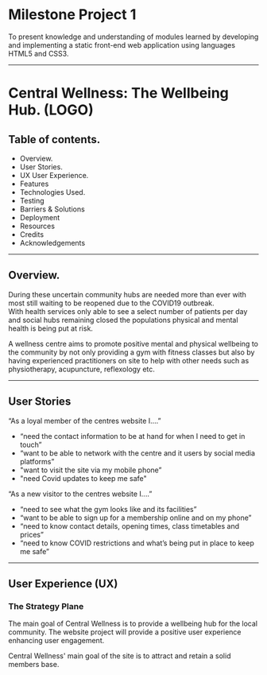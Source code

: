 # Milestone Project 1

To present knowledge and understanding of modules learned by developing and implementing a static front-end web application using
languages HTML5 and CSS3. 

---

# Central Wellness: The Wellbeing Hub. (LOGO)

## Table of contents.
 * Overview.
 * User Stories.
 * UX User Experience.
 * Features
 * Technologies Used.
 * Testing
 * Barriers & Solutions
 * Deployment
 * Resources
 * Credits
 * Acknowledgements

---

## Overview.
During these uncertain community hubs are needed more than ever with most still waiting to be reopened due to the COVID19 outbreak.  
With health services only able to see a select number of patients per day and social hubs remaining closed the populations physical 
and mental health is being put at risk.

A wellness centre aims to promote positive mental and physical wellbeing to the community by not only providing a gym with fitness 
classes but also by having experienced practitioners on site to help with other needs such as physiotherapy, acupuncture, 
reflexology etc.

---

## User Stories
“As a loyal member of the centres website I....”
* “need the contact information to be at hand for when I need to get in touch”
* “want to be able to network with the centre and it users by social media platforms”
* "want to visit the site via my mobile phone”
* "need Covid updates to keep me safe"

“As a new visitor to the centres website I....”
* “need to see what the gym looks like and its facilities”
* “want to be able to sign up for a membership online and on my phone”
* “need to know contact details, opening times, class timetables and prices”
* “need to know COVID restrictions and what’s being put in place to keep me safe”

---

## User Experience (UX)

### The Strategy Plane

The main goal of Central Wellness is to provide a wellbeing hub for the local community. 
The website project will provide a positive user experience enhancing user engagement.

Central Wellness' main goal of the site is to attract and retain a solid members base.

